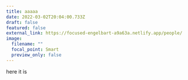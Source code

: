 ```yaml
---
title: aaaaa
date: 2022-03-02T20:04:00.733Z
draft: false
featured: false
external_link: https://focused-engelbart-a9a63a.netlify.app/people/
image:
  filename: ""
  focal_point: Smart
  preview_only: false
---
```

here it is